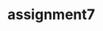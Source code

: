 # assignment7
<html>
<head>
    <style> table,tr, td
    {
    border: solid black;
    width: 33%;
    text-align: center;
    border-collapse: collapse; background-color:lightblue;
    }
    table { margin: auto; }
    </style>
    <script>
    document.write( "<table><tr><thcolspan='3'> NUMBERS FROM 0 TO 10 WITH THEIR SQUARES AND CUBES </th></tr>" );
    document.write( "<tr><td>Number</td><td>Square</td><td>Cube</td></tr>" );
    for(var n=0; n<=10; n++)
    {
    document.write( "<tr><td>" + n + "</td><td>" + n*n + "</td><td>" + n*n*n + "</td></tr>" ) ;
    
    }
    document.write( "</table>" ) ;
    </script>
    </head>
    </html>
    
    
     
    
    
